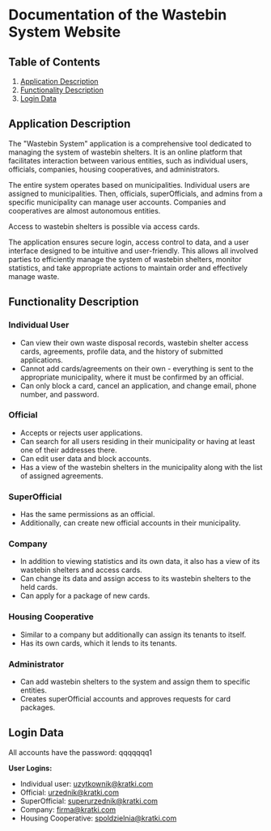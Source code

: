# Documentation of the Wastebin System Website

## Table of Contents

1. [Application Description](#application-description)
2. [Functionality Description](#functionality-description)
3. [Login Data](#login-data)

## Application Description

The "Wastebin System" application is a comprehensive tool dedicated to managing the system of wastebin shelters. It is an online platform that facilitates interaction between various entities, such as individual users, officials, companies, housing cooperatives, and administrators.

The entire system operates based on municipalities. Individual users are assigned to municipalities. Then, officials, superOfficials, and admins from a specific municipality can manage user accounts. Companies and cooperatives are almost autonomous entities.

Access to wastebin shelters is possible via access cards.

The application ensures secure login, access control to data, and a user interface designed to be intuitive and user-friendly. This allows all involved parties to efficiently manage the system of wastebin shelters, monitor statistics, and take appropriate actions to maintain order and effectively manage waste.

## Functionality Description

### Individual User

- Can view their own waste disposal records, wastebin shelter access cards, agreements, profile data, and the history of submitted applications.
- Cannot add cards/agreements on their own - everything is sent to the appropriate municipality, where it must be confirmed by an official.
- Can only block a card, cancel an application, and change email, phone number, and password.

### Official

- Accepts or rejects user applications.
- Can search for all users residing in their municipality or having at least one of their addresses there.
- Can edit user data and block accounts.
- Has a view of the wastebin shelters in the municipality along with the list of assigned agreements.

### SuperOfficial

- Has the same permissions as an official.
- Additionally, can create new official accounts in their municipality.

### Company

- In addition to viewing statistics and its own data, it also has a view of its wastebin shelters and access cards.
- Can change its data and assign access to its wastebin shelters to the held cards.
- Can apply for a package of new cards.

### Housing Cooperative

- Similar to a company but additionally can assign its tenants to itself.
- Has its own cards, which it lends to its tenants.

### Administrator

- Can add wastebin shelters to the system and assign them to specific entities.
- Creates superOfficial accounts and approves requests for card packages.

## Login Data

All accounts have the password: qqqqqqq1

**User Logins:**

- Individual user: uzytkownik@kratki.com
- Official: urzednik@kratki.com
- SuperOfficial: superurzednik@kratki.com
- Company: firma@kratki.com
- Housing Cooperative: spoldzielnia@kratki.com
